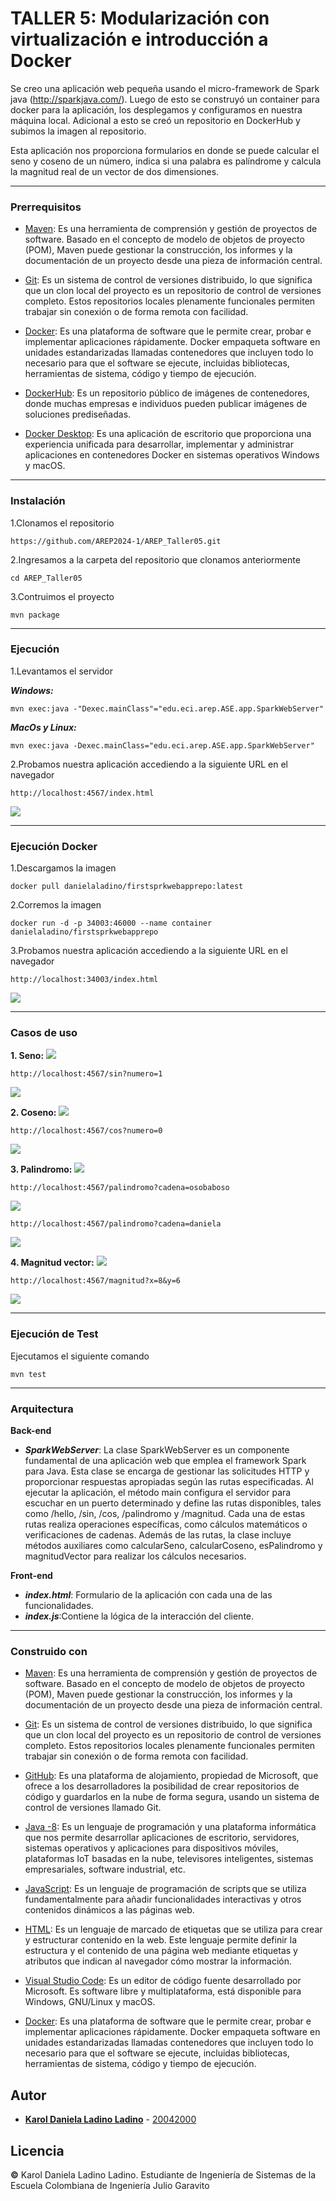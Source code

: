 # TALLER 5: Modularización con virtualización e introducción a Docker

Se creo una aplicación web pequeña usando el micro-framework de Spark java (http://sparkjava.com/). Luego de esto se construyó un container para docker para la aplicación, los desplegamos y configuramos en nuestra máquina local. Adicional a esto se creó un repositorio en DockerHub y subimos la imagen al repositorio. 

Esta aplicación nos proporciona formularios en donde se puede calcular el seno y coseno de un número, indica si una palabra es palíndrome y calcula la magnitud real de un vector de dos dimensiones.


---
### Prerrequisitos

* [Maven](https://maven.apache.org/): Es una herramienta de comprensión y gestión de proyectos de software. Basado en el concepto de modelo de objetos de proyecto (POM), Maven puede gestionar la construcción, los informes y la documentación de un proyecto desde una pieza de información central.

* [Git](https://learn.microsoft.com/es-es/devops/develop/git/what-is-git): Es un sistema de control de versiones distribuido, lo que significa que un clon local del proyecto es un repositorio de control de versiones completo. Estos repositorios locales plenamente funcionales permiten trabajar sin conexión o de forma remota con facilidad.

* [Docker](https://aws.amazon.com/es/docker/): Es una plataforma de software que le permite crear, probar e implementar aplicaciones rápidamente. Docker empaqueta software en unidades estandarizadas llamadas contenedores que incluyen todo lo necesario para que el software se ejecute, incluidas bibliotecas, herramientas de sistema, código y tiempo de ejecución.

* [DockerHub](https://flexa.cloud/es/%C2%BFQu%C3%A9-es-el-centro-de-la-ventana-acoplable%3F/): Es un repositorio público de imágenes de contenedores, donde muchas empresas e individuos pueden publicar imágenes de soluciones prediseñadas.

* [Docker Desktop](https://www.docker.com/products/docker-desktop/): Es una aplicación de escritorio que proporciona una experiencia unificada para desarrollar, implementar y administrar aplicaciones en contenedores Docker en sistemas operativos Windows y macOS.

---

### Instalación

1.Clonamos el repositorio

```
https://github.com/AREP2024-1/AREP_Taller05.git
```

2.Ingresamos a la carpeta del repositorio que clonamos anteriormente

```
cd AREP_Taller05
```

3.Contruimos el proyecto

```
mvn package
```

---

### Ejecución

1.Levantamos el servidor

***Windows:***

```
mvn exec:java -"Dexec.mainClass"="edu.eci.arep.ASE.app.SparkWebServer" 
```

***MacOs y Linux:***

```
mvn exec:java -Dexec.mainClass="edu.eci.arep.ASE.app.SparkWebServer" 
```


2.Probamos nuestra aplicación accediendo a la siguiente URL en el navegador
```
http://localhost:4567/index.html
```
![](images/local.JPG)

---
### Ejecución Docker

1.Descargamos la imagen


```
docker pull danielaladino/firstsprkwebapprepo:latest
```

2.Corremos la imagen

```
docker run -d -p 34003:46000 --name container danielaladino/firstsprkwebapprepo
```

3.Probamos nuestra aplicación accediendo a la siguiente URL en el navegador
```
http://localhost:34003/index.html
```
![](images/docker.JPG)

---

### Casos de uso

**1. Seno:**
![](images/senof.JPG)

```
http://localhost:4567/sin?numero=1
```
![](images/seno.JPG)

**2. Coseno:**
![](images/cosenof.JPG)

```
http://localhost:4567/cos?numero=0
```
![](images/coseno.JPG)

**3. Palindromo:**
![](images/palindromof.JPG)

```
http://localhost:4567/palindromo?cadena=osobaboso
```
![](images/palindromo.JPG)

```
http://localhost:4567/palindromo?cadena=daniela
```
![](images/nopalindromo.JPG)

**4. Magnitud vector:**
![](images/magnitud.JPG)

```
http://localhost:4567/magnitud?x=8&y=6
```
![](images/magnitud1.JPG)

---
### Ejecución de Test

Ejecutamos el siguiente comando

```
mvn test 
```

---
### Arquitectura
**Back-end**
* ***SparkWebServer***: La clase SparkWebServer es un componente fundamental de una aplicación web que emplea el framework Spark para Java. Esta clase se encarga de gestionar las solicitudes HTTP y proporcionar respuestas apropiadas según las rutas especificadas. Al ejecutar la aplicación, el método main configura el servidor para escuchar en un puerto determinado y define las rutas disponibles, tales como /hello, /sin, /cos, /palindromo y /magnitud. Cada una de estas rutas realiza operaciones específicas, como cálculos matemáticos o verificaciones de cadenas. Además de las rutas, la clase incluye métodos auxiliares como calcularSeno, calcularCoseno, esPalindromo y magnitudVector para realizar los cálculos necesarios.

**Front-end**

* ***index.html***: Formulario de la aplicación con cada una de las funcionalidades. 
* ***index.js***:Contiene la lógica de la interacción del cliente.

---

### Construido con

* [Maven](https://maven.apache.org/): Es una herramienta de comprensión y gestión de proyectos de software. Basado en el concepto de modelo de objetos de proyecto (POM), Maven puede gestionar la construcción, los informes y la documentación de un proyecto desde una pieza de información central.

* [Git](https://learn.microsoft.com/es-es/devops/develop/git/what-is-git): Es un sistema de control de versiones distribuido, lo que significa que un clon local del proyecto es un repositorio de control de versiones completo. Estos repositorios locales plenamente funcionales permiten trabajar sin conexión o de forma remota con facilidad.

* [GitHub](https://platzi.com/blog/que-es-github-como-funciona/): Es una plataforma de alojamiento, propiedad de Microsoft, que ofrece a los desarrolladores la posibilidad de crear repositorios de código y guardarlos en la nube de forma segura, usando un sistema de control de versiones llamado Git.

* [Java -8](https://www.cursosaula21.com/que-es-java/): Es un lenguaje de programación y una plataforma informática que nos permite desarrollar aplicaciones de escritorio, servidores, sistemas operativos y aplicaciones para dispositivos móviles, plataformas IoT basadas en la nube, televisores inteligentes, sistemas empresariales, software industrial, etc.

* [JavaScript](https://universidadeuropea.com/blog/que-es-javascript/): Es un lenguaje de programación de scripts que se utiliza fundamentalmente para añadir funcionalidades interactivas y otros contenidos dinámicos a las páginas web.

* [HTML](https://aulacm.com/que-es/html-significado-definicion/): Es un lenguaje de marcado de etiquetas que se utiliza para crear y estructurar contenido en la web. Este lenguaje permite definir la estructura y el contenido de una página web mediante etiquetas y atributos que indican al navegador cómo mostrar la información.

* [Visual Studio Code](https://openwebinars.net/blog/que-es-visual-studio-code-y-que-ventajas-ofrece/): Es un editor de código fuente desarrollado por Microsoft. Es software libre y multiplataforma, está disponible para Windows, GNU/Linux y macOS.

* [Docker](https://aws.amazon.com/es/docker/): Es una plataforma de software que le permite crear, probar e implementar aplicaciones rápidamente. Docker empaqueta software en unidades estandarizadas llamadas contenedores que incluyen todo lo necesario para que el software se ejecute, incluidas bibliotecas, herramientas de sistema, código y tiempo de ejecución.

## Autor

* **[Karol Daniela Ladino Ladino](https://www.linkedin.com/in/karol-daniela-ladino-ladino-55164b272/)** - [20042000](https://github.com/20042000)


## Licencia
**©** Karol Daniela Ladino Ladino. Estudiante de Ingeniería de Sistemas de la Escuela Colombiana de Ingeniería Julio Garavito

